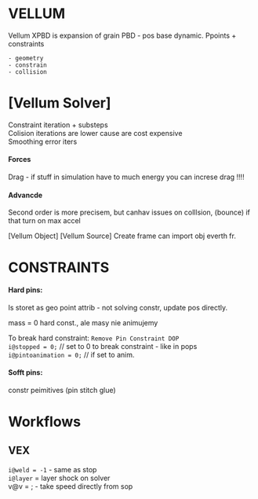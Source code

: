 
# VELLUM
Vellum XPBD is expansion of grain PBD - pos base dynamic. Ppoints + constraints   
```
- geometry 
- constrain 
- collision
```
# [Vellum Solver] 
Constraint iteration + substeps   
Colision iterations are lower cause are cost expensive   
Smoothing error iters   

#### Forces 
Drag - if stuff in simulation have to much energy you can increse drag !!!!   
#### Advancde
Second order is more precisem, but canhav issues on colllsion, (bounce) if that turn on max accel   

[Vellum Object]
[Vellum Source]
Create frame can import obj everth fr. 


# CONSTRAINTS  

#### Hard pins:   
Is storet as geo point attrib  - not solving constr, update pos directly.     
 
mass = 0 hard const., ale masy nie animujemy     
 
To break hard constraint:  `Remove Pin Constraint DOP`   
`i@stopped = 0;`   // set to 0 to break constraint - like in pops    
`i@pintoanimation = 0;`  // if set to anim.    
 
#### Sofft pins:    
constr peimitives (pin stitch glue)    



 
# Workflows  
## VEX
`i@weld = -1` - same as stop  
`i@layer` = layer shock on solver      
v@v = ; - take speed directly from sop  
